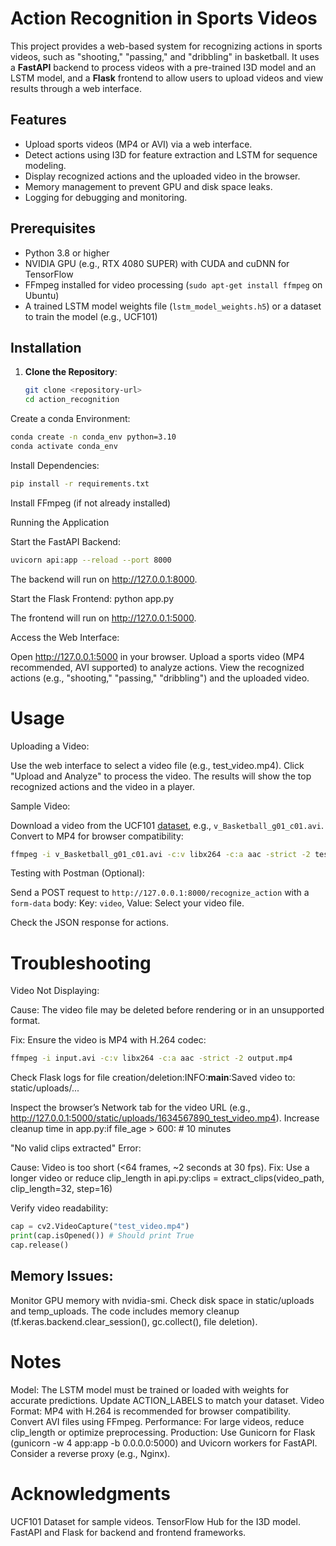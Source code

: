 # Action Recognition in Sports Videos

This project provides a web-based system for recognizing actions in sports videos, such as "shooting," "passing," and "dribbling" in basketball. It uses a **FastAPI** backend to process videos with a pre-trained I3D model and an LSTM model, and a **Flask** frontend to allow users to upload videos and view results through a web interface.

## Features

- Upload sports videos (MP4 or AVI) via a web interface.
- Detect actions using I3D for feature extraction and LSTM for sequence modeling.
- Display recognized actions and the uploaded video in the browser.
- Memory management to prevent GPU and disk space leaks.
- Logging for debugging and monitoring.

## Prerequisites

- Python 3.8 or higher
- NVIDIA GPU (e.g., RTX 4080 SUPER) with CUDA and cuDNN for TensorFlow
- FFmpeg installed for video processing (`sudo apt-get install ffmpeg` on Ubuntu)
- A trained LSTM model weights file (`lstm_model_weights.h5`) or a dataset to train the model (e.g., UCF101)

## Installation

1. **Clone the Repository**:
   ```bash
   git clone <repository-url>
   cd action_recognition
   ```

Create a conda Environment:

```bash
conda create -n conda_env python=3.10
conda activate conda_env
```

Install Dependencies:

```bash
pip install -r requirements.txt
```

Install FFmpeg (if not already installed)

Running the Application

Start the FastAPI Backend:

```bash
uvicorn api:app --reload --port 8000
```

The backend will run on http://127.0.0.1:8000.

Start the Flask Frontend:
python app.py

The frontend will run on http://127.0.0.1:5000.

Access the Web Interface:

Open http://127.0.0.1:5000 in your browser.
Upload a sports video (MP4 recommended, AVI supported) to analyze actions.
View the recognized actions (e.g., "shooting," "passing," "dribbling") and the uploaded video.

# Usage

Uploading a Video:

Use the web interface to select a video file (e.g., test_video.mp4).
Click "Upload and Analyze" to process the video.
The results will show the top recognized actions and the video in a player.

Sample Video:

Download a video from the UCF101 [dataset](http://crcv.ucf.edu/data/UCF101.php), e.g., `v_Basketball_g01_c01.avi`.
Convert to MP4 for browser compatibility:

```bash
ffmpeg -i v_Basketball_g01_c01.avi -c:v libx264 -c:a aac -strict -2 test_video.mp4
```

Testing with Postman (Optional):

Send a POST request to `http://127.0.0.1:8000/recognize_action` with a `form-data` body:
Key: `video`, Value: Select your video file.

Check the JSON response for actions.

# Troubleshooting

Video Not Displaying:

Cause: The video file may be deleted before rendering or in an unsupported format.

Fix: Ensure the video is MP4 with H.264 codec:

```bash
ffmpeg -i input.avi -c:v libx264 -c:a aac -strict -2 output.mp4
```

Check Flask logs for file creation/deletion:INFO:**main**:Saved video to: static/uploads/...

Inspect the browser’s Network tab for the video URL (e.g., http://127.0.0.1:5000/static/uploads/1634567890_test_video.mp4).
Increase cleanup time in app.py:if file_age > 600: # 10 minutes

"No valid clips extracted" Error:

Cause: Video is too short (<64 frames, ~2 seconds at 30 fps).
Fix:
Use a longer video or reduce clip_length in api.py:clips = extract_clips(video_path, clip_length=32, step=16)

Verify video readability:

```python
cap = cv2.VideoCapture("test_video.mp4")
print(cap.isOpened()) # Should print True
cap.release()
```

## Memory Issues:

Monitor GPU memory with nvidia-smi.
Check disk space in static/uploads and temp_uploads.
The code includes memory cleanup (tf.keras.backend.clear_session(), gc.collect(), file deletion).

# Notes

Model: The LSTM model must be trained or loaded with weights for accurate predictions. Update ACTION_LABELS to match your dataset.
Video Format: MP4 with H.264 is recommended for browser compatibility. Convert AVI files using FFmpeg.
Performance: For large videos, reduce clip_length or optimize preprocessing.
Production: Use Gunicorn for Flask (gunicorn -w 4 app:app -b 0.0.0.0:5000) and Uvicorn workers for FastAPI. Consider a reverse proxy (e.g., Nginx).

# Acknowledgments

UCF101 Dataset for sample videos.
TensorFlow Hub for the I3D model.
FastAPI and Flask for backend and frontend frameworks.
